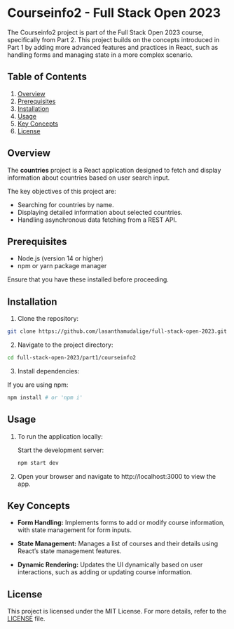 # Courseinfo2 - Full Stack Open 2023

The Courseinfo2 project is part of the Full Stack Open 2023 course, specifically from Part 2. This project builds on the concepts introduced in Part 1 by adding more advanced features and practices in React, such as handling forms and managing state in a more complex scenario.

## Table of Contents

   1. [Overview](#overview)
   2. [Prerequisites](#prerequisites)
   3. [Installation](#installation)
   4. [Usage](#usage)
   5. [Key Concepts](#key-concepts)
   6. [License](#license)

## Overview

The **countries** project is a React application designed to fetch and display information about countries based on user search input.

The key objectives of this project are:

  * Searching for countries by name.
  * Displaying detailed information about selected countries.
  * Handling asynchronous data fetching from a REST API.

## Prerequisites

   * Node.js (version 14 or higher)
   * npm or yarn package manager

Ensure that you have these installed before proceeding.

## Installation

   1. Clone the repository:
   ```bash
   git clone https://github.com/lasanthamudalige/full-stack-open-2023.git
   ```

   2. Navigate to the project directory:
   ```bash
   cd full-stack-open-2023/part1/courseinfo2
   ```

   3. Install dependencies:

   If you are using npm:
   ```bash
   npm install # or 'npm i'
   ```

## Usage

1. To run the application locally:

   Start the development server:
   ```bash
   npm start dev
   ```

1. Open your browser and navigate to http://localhost:3000 to view the app.

## Key Concepts

  * **Form Handling:** Implements forms to add or modify course information, with state management for form inputs.

  * **State Management:** Manages a list of courses and their details using React’s state management features.

  * **Dynamic Rendering:** Updates the UI dynamically based on user interactions, such as adding or updating course information.

## License

This project is licensed under the MIT License. For more details, refer to the [LICENSE](https://github.com/lasanthamudalige/full-stack-open-2023/blob/main/LICENSE) file.
